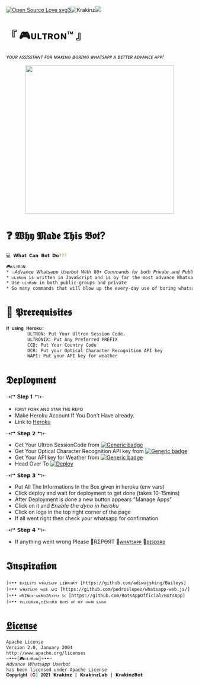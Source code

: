 [![Open Source Love svg3](https://badges.frapsoft.com/os/v3/open-source.svg?v=103)](https://github.com/ellerbrock/open-source-badges/)<img align="centre" src="https://img.shields.io/badge/Made%20for-VSCode-1f425f.svg" alt="Krakinz"/><img align="centre" src="https://img.shields.io/badge/Maintained%3F-yes-green.svg"/>

# 『 🎮ᴜʟᴛʀᴏɴ™ 』
*ʏᴏᴜʀ ᴀꜱꜱɪꜱꜱᴛᴀɴᴛ ꜰᴏʀ ᴍᴀᴋɪɴɢ ʙᴏʀɪɴɢ ᴡʜᴀᴛꜱᴀᴘᴘ ᴀ ʙᴇᴛᴛᴇʀ ᴀᴅᴠᴀɴᴄᴇ ᴀᴘᴘ!*

<p align="center">
  <img src="https://i.postimg.cc/5yphDmkW/image.png" height="400px"/>
</p>

# ❓ 𝖂𝖍𝖞 𝕸𝖆𝖉𝖊 𝕿𝖍𝖎𝖘 𝕭𝖔𝖙?

```sh
💻 𝗪𝗵𝗮𝘁 𝗖𝗮𝗻 𝗕𝗼𝘁 𝗗𝗼???

🎮ᴜʟᴛʀᴏɴ
* 💡𝘈𝘥𝘷𝘢𝘯𝘤𝘦 𝘞𝘩𝘢𝘵𝘴𝘢𝘱𝘱 𝘜𝘴𝘦𝘳𝘣𝘰𝘵 𝘞𝘪𝘵𝘩 80+ 𝘊𝘰𝘮𝘮𝘢𝘯𝘥𝘴 𝘧𝘰𝘳 𝘣𝘰𝘵𝘩 𝘗𝘳𝘪𝘷𝘢𝘵𝘦 𝘢𝘯𝘥 𝘗𝘶𝘣𝘭𝘪𝘤..
* ᴜʟᴛʀᴏɴ is written in JavaScript and is by far the most advance Whatsapp Userbot.
* Use ᴜʟᴛʀᴏɴ in both public-groups and private
* So many commands that will blow up the every-day use of boring whatsapp.
```

# 📜 𝕻𝖗𝖊𝖗𝖊𝖖𝖚𝖎𝖘𝖎𝖙𝖊𝖘
```sh
𝐈𝐟 𝐮𝐬𝐢𝐧𝐠 𝐇𝐞𝐫𝐨𝐤𝐮:
        ULTRON: Put Your Ultron Session Code.
        ULTRONIX: Put Any Preferred PREFIX
        CCD: Put Your Country Code
        OCR: Put your Optical Character Recognition API key
        WAPI: Put your API key for weather  
```


# 𝕯𝖊𝖕𝖑𝖔𝖞𝖒𝖊𝖓𝖙
⇢↱   𝐒𝐭𝐞𝐩 𝟏    ↰⇠
- ꜰɪʀꜱᴛ ꜰᴏʀᴋ ᴀɴᴅ ꜱᴛᴀʀ ᴛʜᴇ ʀᴇᴘᴏ
- Make Heroku Account If You Don't Have already.
- Link to [Heroku](https://dashboard.heroku.com/apps)

⇢↱   𝗦𝘁𝗲𝗽 𝟮   ↰⇠
- Get Your Ultron SessionCode from [![Generic badge](https://img.shields.io/badge/Replit_ULTRON_Session-blue.svg)](https://replit.com/@Krakinzkon/Ultron)
- Get Your Optical Character Recognition API key from [![Generic badge](https://img.shields.io/badge/OCR-orange.svg)](https://ocr.space/)
- Get Your API key for Weather from [![Generic badge](https://img.shields.io/badge/Open_Weather_Map-purple.svg)](https://openweathermap.org/)
- Head Over To [![Deploy](https://www.herokucdn.com/deploy/button.svg)](https://heroku.com/deploy?template=https://github.com/Krakinz/Ultron.git) 

⇢↱   𝗦𝘁𝗲𝗽 𝟯   ↰⇠
- Put All The Informations In the Box given in heroku (env vars)
- Click deploy and wait for deployment to get done (takes 10-15mins)
- After Deployment is done a new button appears "Manage Apps"
- Click on it and 𝘌𝘯𝘢𝘣𝘭𝘦 𝘵𝘩𝘦 𝘥𝘺𝘯𝘰 𝘪𝘯 𝘩𝘦𝘳𝘰𝘬𝘶
- Click on logs in the top right corner of the page
- If all went right then check your whatsapp for confirmation

⇢↱   𝗦𝘁𝗲𝗽 𝟰   ↰⇠
- If anything went wrong Please 🐞RΣPӨЯƬ
🔸[ᴡʜᴀᴛꜱᴀᴘᴘ](https://chat.whatsapp.com/FmMcEeSqZQw85qAkgUs3f5)
🔸[ᴅɪꜱᴄᴏʀᴅ](https://discord.gg/xcFN6NDHEV)





# 𝕴𝖓𝖘𝖕𝖎𝖗𝖆𝖙𝖎𝖔𝖓
```
)¤•• ʙᴀɪʟᴇʏꜱ ᴡʜᴀᴛꜱᴀᴘᴘ ʟɪʙʀᴀʀʏ [https://github.com/adiwajshing/Baileys]
)¤•• ᴡʜᴀᴛꜱᴀᴘᴘ ᴡᴇʙ ᴀᴘɪ [https://github.com/pedroslopez/whatsapp-web.js/]
)¤•• ᴘʀɪɴᴄᴇ-ᴍᴇɴᴅɪʀᴀᴛᴛᴀ ꜱᴄ [https://github.com/BotsAppOfficial/BotsApp]
)¤•• ᴛᴇʟᴇɢʀᴀᴍ,ᴅɪꜱᴄᴏʀᴅ ʙᴏᴛꜱ ᴏꜰ ᴍʏ ᴏᴡɴ ʟᴍᴀᴏ
```


# [𝕷𝖎𝖈𝖊𝖓𝖘𝖊](LICENSE)

```sh
Apache License
Version 2.0, January 2004
http://www.apache.org/licenses
—••÷[🎮ᴜʟᴛʀᴏɴ]÷••—
𝘈𝘥𝘷𝘢𝘯𝘤𝘦 𝘞𝘩𝘢𝘵𝘴𝘢𝘱𝘱 𝘜𝘴𝘦𝘳𝘣𝘰𝘵
has been licensed under Apache License
𝐂𝐨𝐩𝐲𝐫𝐢𝐠𝐡𝐭 (𝐂) 𝟐𝟎𝟐𝟏 𝗞𝗿𝗮𝗸𝗶𝗻𝘇 | 𝗞𝗿𝗮𝗸𝗶𝗻𝘇𝗟𝗮𝗯 | 𝗞𝗿𝗮𝗸𝗶𝗻𝘇𝗕𝗼𝘁
```
